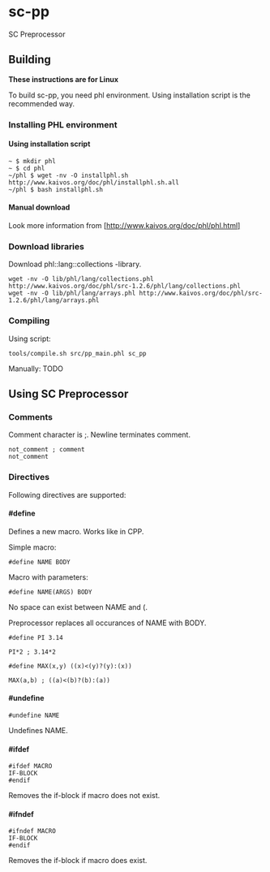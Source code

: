 sc-pp
=====

SC Preprocessor

## Building

**These instructions are for Linux**

To build sc-pp, you need phl environment. Using installation script is the recommended way.

### Installing PHL environment

#### Using installation script

```
~ $ mkdir phl
~ $ cd phl
~/phl $ wget -nv -O installphl.sh http://www.kaivos.org/doc/phl/installphl.sh.all
~/phl $ bash installphl.sh
```

#### Manual download

Look more information from [http://www.kaivos.org/doc/phl/phl.html]

### Download libraries

Download phl::lang::collections -library.

```
wget -nv -O lib/phl/lang/collections.phl http://www.kaivos.org/doc/phl/src-1.2.6/phl/lang/collections.phl
wget -nv -O lib/phl/lang/arrays.phl http://www.kaivos.org/doc/phl/src-1.2.6/phl/lang/arrays.phl
```

### Compiling

Using script:

```
tools/compile.sh src/pp_main.phl sc_pp
```

Manually: TODO

## Using SC Preprocessor

### Comments

Comment character is ;. Newline terminates comment.

```
not_comment ; comment
not_comment
```

### Directives

Following directives are supported:

#### #define

Defines a new macro. Works like in CPP.

Simple macro:

```
#define NAME BODY
```

Macro with parameters:

```
#define NAME(ARGS) BODY
```

No space can exist between NAME and (.

Preprocessor replaces all occurances of NAME with BODY.

```
#define PI 3.14

PI*2 ; 3.14*2

#define MAX(x,y) ((x)<(y)?(y):(x))

MAX(a,b) ; ((a)<(b)?(b):(a))
```

#### #undefine

```
#undefine NAME
```

Undefines NAME.

#### #ifdef

```
#ifdef MACRO
IF-BLOCK
#endif
```

Removes the if-block if macro does not exist.

#### #ifndef

```
#ifndef MACRO
IF-BLOCK
#endif
```

Removes the if-block if macro does exist.

